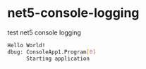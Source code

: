 # net5-console-logging
test net5 console logging

```bash
Hello World!
dbug: ConsoleApp1.Program[0]
      Starting application
```